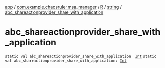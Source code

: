 [app](../../../index.md) / [com.example.chaosruler.msa_manager](../../index.md) / [R](../index.md) / [string](index.md) / [abc_shareactionprovider_share_with_application](.)

# abc_shareactionprovider_share_with_application

`static val abc_shareactionprovider_share_with_application: `[`Int`](https://kotlinlang.org/api/latest/jvm/stdlib/kotlin/-int/index.html)
`static val abc_shareactionprovider_share_with_application: `[`Int`](https://kotlinlang.org/api/latest/jvm/stdlib/kotlin/-int/index.html)